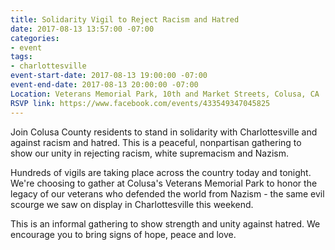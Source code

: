 ```yaml
---
title: Solidarity Vigil to Reject Racism and Hatred
date: 2017-08-13 13:57:00 -07:00
categories:
- event
tags:
- charlottesville
event-start-date: 2017-08-13 19:00:00 -07:00
event-end-date: 2017-08-13 20:00:00 -07:00
Location: Veterans Memorial Park, 10th and Market Streets, Colusa, CA
RSVP link: https://www.facebook.com/events/433549347045825
---
```


Join Colusa County residents to stand in solidarity with Charlottesville and against racism and hatred. This is a peaceful, nonpartisan gathering to show our unity in rejecting racism, white supremacism and Nazism. 

Hundreds of vigils are taking place across the country today and tonight. We're choosing to gather at Colusa's Veterans Memorial Park to honor the legacy of our veterans who defended the world from Nazism - the same evil scourge we saw on display in Charlottesville this weekend. 

This is an informal gathering to show strength and unity against hatred. We encourage you to bring signs of hope, peace and love.